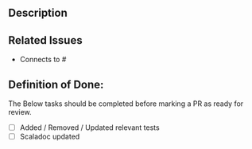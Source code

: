 ## Description

<!-- Brief description of changes -->

## Related Issues

<!-- Please list all GitHub issues this fixes/closes -->

- Connects to #

## Definition of Done:

The Below tasks should be completed before marking a PR as ready for review.

- [ ] Added / Removed / Updated relevant tests
- [ ] Scaladoc updated
